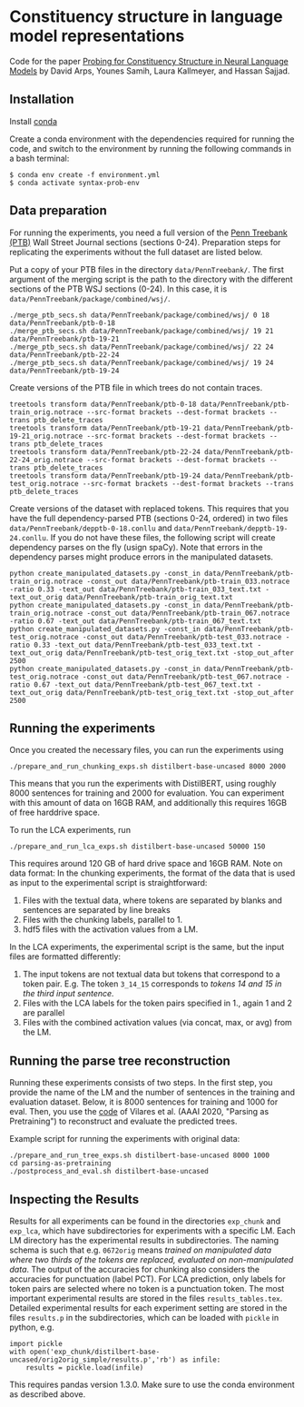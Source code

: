 

# Constituency structure in language model representations

Code for the paper [Probing for Constituency Structure in Neural Language Models](https://arxiv.org/abs/2204.06201) by David Arps, Younes Samih, Laura Kallmeyer, and Hassan Sajjad.


## Installation

Install [conda](https://docs.conda.io/projects/conda/en/latest/user-guide/install/index.html)

Create a conda environment with the dependencies required for running the code, and switch to the environment by running the following commands in a bash terminal:

```
$ conda env create -f environment.yml
$ conda activate syntax-prob-env
```

## Data preparation

For running the experiments, you need a full version of the [Penn Treebank (PTB)](https://catalog.ldc.upenn.edu/LDC99T42) Wall Street Journal sections (sections 0-24). Preparation steps for replicating the experiments without the full dataset are listed below.

Put a copy of your PTB files in the directory `data/PennTreebank/`. 
The first argument of the merging script is the path to the directory with the different sections of the PTB WSJ sections (0-24). In this case, it is `data/PennTreebank/package/combined/wsj/`.

```
./merge_ptb_secs.sh data/PennTreebank/package/combined/wsj/ 0 18 data/PennTreebank/ptb-0-18
./merge_ptb_secs.sh data/PennTreebank/package/combined/wsj/ 19 21 data/PennTreebank/ptb-19-21
./merge_ptb_secs.sh data/PennTreebank/package/combined/wsj/ 22 24 data/PennTreebank/ptb-22-24
./merge_ptb_secs.sh data/PennTreebank/package/combined/wsj/ 19 24 data/PennTreebank/ptb-19-24
```

Create versions of the PTB file in which trees do not contain traces.

```
treetools transform data/PennTreebank/ptb-0-18 data/PennTreebank/ptb-train_orig.notrace --src-format brackets --dest-format brackets --trans ptb_delete_traces
treetools transform data/PennTreebank/ptb-19-21 data/PennTreebank/ptb-19-21_orig.notrace --src-format brackets --dest-format brackets --trans ptb_delete_traces
treetools transform data/PennTreebank/ptb-22-24 data/PennTreebank/ptb-22-24_orig.notrace --src-format brackets --dest-format brackets --trans ptb_delete_traces
treetools transform data/PennTreebank/ptb-19-24 data/PennTreebank/ptb-test_orig.notrace --src-format brackets --dest-format brackets --trans ptb_delete_traces
```

Create versions of the dataset with replaced tokens. This requires that you have the full dependency-parsed PTB (sections 0-24, ordered) in two files `data/PennTreebank/depptb-0-18.conllu` and `data/PennTreebank/depptb-19-24.conllu`. If you do not have these files, the following script will create dependency parses on the fly (usign spaCy). Note that errors in the dependency parses might produce errors in the manipulated datasets.

```
python create_manipulated_datasets.py -const_in data/PennTreebank/ptb-train_orig.notrace -const_out data/PennTreebank/ptb-train_033.notrace -ratio 0.33 -text_out data/PennTreebank/ptb-train_033_text.txt -text_out_orig data/PennTreebank/ptb-train_orig_text.txt
python create_manipulated_datasets.py -const_in data/PennTreebank/ptb-train_orig.notrace -const_out data/PennTreebank/ptb-train_067.notrace -ratio 0.67 -text_out data/PennTreebank/ptb-train_067_text.txt 
python create_manipulated_datasets.py -const_in data/PennTreebank/ptb-test_orig.notrace -const_out data/PennTreebank/ptb-test_033.notrace -ratio 0.33 -text_out data/PennTreebank/ptb-test_033_text.txt -text_out_orig data/PennTreebank/ptb-test_orig_text.txt -stop_out_after 2500
python create_manipulated_datasets.py -const_in data/PennTreebank/ptb-test_orig.notrace -const_out data/PennTreebank/ptb-test_067.notrace -ratio 0.67 -text_out data/PennTreebank/ptb-test_067_text.txt -text_out_orig data/PennTreebank/ptb-test_orig_text.txt -stop_out_after 2500
```

## Running the experiments

Once you created the necessary files, you can run the experiments using 

```
./prepare_and_run_chunking_exps.sh distilbert-base-uncased 8000 2000
```

This means that you run the experiments with DistilBERT, using roughly 8000 sentences for training and 2000 for evaluation. You can experiment with this amount of data on 16GB RAM, and additionally this requires 16GB of free harddrive space. 

To run the LCA experiments, run
```
./prepare_and_run_lca_exps.sh distilbert-base-uncased 50000 150
```

This requires around 120 GB of hard drive space and 16GB RAM. 
Note on data format: In the chunking experiments, the format of the data that is used as input to the experimental script is straightforward: 
1. Files with the textual data, where tokens are separated by blanks and sentences are separated by line breaks 
2. Files with the chunking labels, parallel to 1.
3. hdf5 files with the activation values from a LM. 

In the LCA experiments, the experimental script is the same, but the input files are formatted differently:
1. The input tokens are not textual data but tokens that correspond to a token pair. E.g. The token `3_14_15` corresponds to *tokens 14 and 15 in the third input sentence.*
2. Files with the LCA labels for the token pairs specified in 1., again 1 and 2 are parallel
3. Files with the combined activation values (via concat, max, or avg) from the LM.

## Running the parse tree reconstruction


Running these experiments consists of two steps. In the first step, you provide the name of the LM and the number of sentences in the training and evaluation dataset. Below, it is 8000 sentences for training and 1000 for eval.
Then, you use the [code](https://github.com/aghie/parsing-as-pretraining) of Vilares et al. (AAAI 2020, "Parsing as Pretraining") to reconstruct and evaluate the predicted trees.

Example script for running the experiments with original data:

```
./prepare_and_run_tree_exps.sh distilbert-base-uncased 8000 1000
cd parsing-as-pretraining
./postprocess_and_eval.sh distilbert-base-uncased
```


## Inspecting the Results

Results for all experiments can be found in the directories `exp_chunk` and `exp_lca`, which have subdirectories for experiments with a specific LM. Each LM directory has the experimental results in subdirectories. The naming schema is such that e.g. `0672orig` means *trained on manipulated data where two thirds of the tokens are replaced, evaluated on non-manipulated data*.
The output of the accuracies for chunking also considers the accuracies for punctuation (label PCT). For LCA prediction, only labels for token pairs are selected where no token is a punctuation token.
The most important experimental results are stored in the files `results_tables.tex`. 
Detailed experimental results for each experiment setting are stored in the files `results.p` in the subdirectories, which can be loaded with `pickle` in python, e.g.

```
import pickle
with open('exp_chunk/distilbert-base-uncased/orig2orig_simple/results.p','rb') as infile:
    results = pickle.load(infile)
```

This requires pandas version 1.3.0. Make sure to use the conda environment as described above. 


